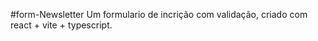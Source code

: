 #f o r m - N e w s l e t t e r
Um formulario de incrição com validação, criado com react + vite + typescript.
